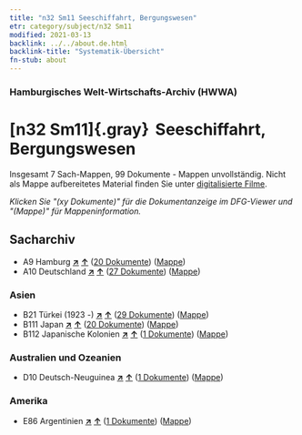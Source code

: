 ```yaml
---
title: "n32 Sm11 Seeschiffahrt, Bergungswesen"
etr: category/subject/n32 Sm11
modified: 2021-03-13
backlink: ../../about.de.html
backlink-title: "Systematik-Übersicht"
fn-stub: about
---
```


### Hamburgisches Welt-Wirtschafts-Archiv (HWWA)
# [n32 Sm11]{.gray}&#8201; Seeschiffahrt, Bergungswesen&#160; 




Insgesamt 7 Sach-Mappen, 99 Dokumente - Mappen unvollständig.
Nicht als Mappe aufbereitetes Material finden Sie unter [digitalisierte Filme](/film/h1_sh).

_Klicken Sie "(xy Dokumente)" für die Dokumentanzeige im DFG-Viewer und "(Mappe)" für Mappeninformation._

## Sacharchiv



- A9 Hamburg [**&nearr;**](../../../geo/i/140905/about.de.html "Hamburg (alle Mappen)") [**&uarr;**](../../../geo/about.de.html#A9 "Ländersystematik") (<a href="https://pm20.zbw.eu/dfgview/sh/140905,145580" title="über: Hamburg : Seeschiffahrt, Bergungswesen" target="_blank">20 Dokumente</a>) ([Mappe](../../../../folder/sh/1409xx/140905/1455xx/145580/about.de.html))
- A10 Deutschland [**&nearr;**](../../../geo/i/126128/about.de.html "Deutschland (alle Mappen)") [**&uarr;**](../../../geo/about.de.html#A10 "Ländersystematik") (<a href="https://pm20.zbw.eu/dfgview/sh/126128,145580" title="über: Deutschland : Seeschiffahrt, Bergungswesen" target="_blank">27 Dokumente</a>) ([Mappe](../../../../folder/sh/1261xx/126128/1455xx/145580/about.de.html))

### Asien

- B21 Türkei (1923 -) [**&nearr;**](../../../geo/i/141111/about.de.html "Türkei (1923 -) (alle Mappen)") [**&uarr;**](../../../geo/about.de.html#B21 "Ländersystematik") (<a href="https://pm20.zbw.eu/dfgview/sh/141111,145580" title="über: Türkei (1923 -) : Seeschiffahrt, Bergungswesen" target="_blank">29 Dokumente</a>) ([Mappe](../../../../folder/sh/1411xx/141111/1455xx/145580/about.de.html))
- B111 Japan [**&nearr;**](../../../geo/i/141272/about.de.html "Japan (alle Mappen)") [**&uarr;**](../../../geo/about.de.html#B111 "Ländersystematik") (<a href="https://pm20.zbw.eu/dfgview/sh/141272,145580" title="über: Japan : Seeschiffahrt, Bergungswesen" target="_blank">20 Dokumente</a>) ([Mappe](../../../../folder/sh/1412xx/141272/1455xx/145580/about.de.html))
- B112 Japanische Kolonien [**&nearr;**](../../../geo/i/141273/about.de.html "Japanische Kolonien (alle Mappen)") [**&uarr;**](../../../geo/about.de.html#B112 "Ländersystematik") (<a href="https://pm20.zbw.eu/dfgview/sh/141273,145580" title="über: Japanische Kolonien : Seeschiffahrt, Bergungswesen" target="_blank">1 Dokumente</a>) ([Mappe](../../../../folder/sh/1412xx/141273/1455xx/145580/about.de.html))

### Australien und Ozeanien

- D10 Deutsch-Neuguinea [**&nearr;**](../../../geo/i/141601/about.de.html "Deutsch-Neuguinea (alle Mappen)") [**&uarr;**](../../../geo/about.de.html#D10 "Ländersystematik") (<a href="https://pm20.zbw.eu/dfgview/sh/141601,145580" title="über: Deutsch-Neuguinea : Seeschiffahrt, Bergungswesen" target="_blank">1 Dokumente</a>) ([Mappe](../../../../folder/sh/1416xx/141601/1455xx/145580/about.de.html))

### Amerika

- E86 Argentinien [**&nearr;**](../../../geo/i/141692/about.de.html "Argentinien (alle Mappen)") [**&uarr;**](../../../geo/about.de.html#E86 "Ländersystematik") (<a href="https://pm20.zbw.eu/dfgview/sh/141692,145580" title="über: Argentinien : Seeschiffahrt, Bergungswesen" target="_blank">1 Dokumente</a>) ([Mappe](../../../../folder/sh/1416xx/141692/1455xx/145580/about.de.html))


